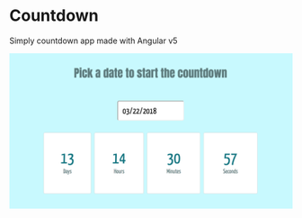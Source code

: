 # Countdown
Simply countdown app made with Angular v5

![Counter](https://github.com/ivansnek/countdown/blob/dev/Screen%20Shot%202018-03-08%20at%209.28.58%20AM.png)

